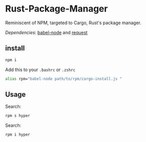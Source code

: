 # Rust-Package-Manager
Reminiscent of NPM, targeted to Cargo, Rust's package manager.

_Dependencies_: [babel-node](https://babeljs.io/docs/setup/#babel_cli) and [request](https://github.com/request/request)

## install
```sh
npm i
```

Add this to your `.bashrc` or `.zshrc`
```sh
alias rpm="babel-node path/to/rpm/cargo-install.js "
```

## Usage
Search:
```sh
rpm s hyper
```


Search:
```sh
rpm i hyper
```
